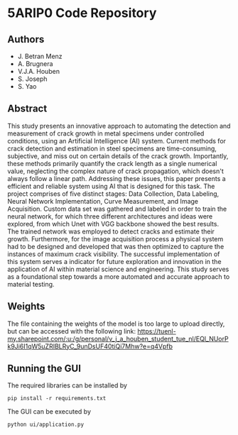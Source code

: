 # 5ARIP0 Code Repository
## Authors
- J. Betran Menz
- A. Brugnera
- V.J.A. Houben
- S. Joseph
- S. Yao
## Abstract
This study presents an innovative approach to automating the detection and measurement of crack growth in metal specimens under controlled conditions, using an Artificial Intelligence (AI) system. Current methods for crack detection and estimation in steel specimens are time-consuming, subjective, and miss out on certain details of the crack growth. Importantly, these methods primarily quantify the crack length as a single numerical value, neglecting the complex nature of crack propagation, which doesn't always follow a linear path. 
Addressing these issues, this paper presents a efficient and reliable system using AI that is designed for this task. The project comprises of five distinct stages: Data Collection, Data Labeling, Neural Network Implementation, Curve Measurement, and Image Acquisition. Custom data set was gathered and labeled in order to train the neural network, for which three different architectures and ideas were explored, from which Unet with VGG backbone showed the best results. The trained network was employed to detect cracks and estimate their growth. Furthermore, for the image acquisition process a physical system had to be designed and developed that was then optimized to capture the instances of maximum crack visibility. The successful implementation of this system serves a indicator for future exploration and innovation in the application of AI within material science and engineering. This study serves as a foundational step towards a more automated and accurate approach to material testing.

## Weights
The file containing the weights of the model is too large to upload directly, but can be accessed with the following link:
https://tuenl-my.sharepoint.com/:u:/g/personal/v_j_a_houben_student_tue_nl/EQl_NUorPk9Ji6I1qW5uZRIBLRyC_9unDsUF40tiQi7Mhw?e=q4Vpfb

## Running the GUI
The required libraries can be installed by
```
pip install -r requirements.txt
```

The GUI can be executed by 
```
python ui/application.py
```
